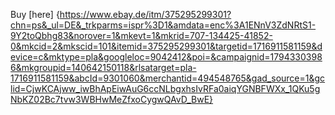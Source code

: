 Buy [here] {https://www.ebay.de/itm/375295299301?chn=ps&_ul=DE&_trkparms=ispr%3D1&amdata=enc%3A1ENnV3ZdNRtS1-9Y2toQbhg83&norover=1&mkevt=1&mkrid=707-134425-41852-0&mkcid=2&mkscid=101&itemid=375295299301&targetid=1716911581159&device=c&mktype=pla&googleloc=9042412&poi=&campaignid=17943303986&mkgroupid=140642150118&rlsatarget=pla-1716911581159&abcId=9301060&merchantid=494548765&gad_source=1&gclid=CjwKCAjww_iwBhApEiwAuG6ccNLbgxhsIvRFa0aiqYGNBFWXx_1QKu5gNbKZ02Bc7tvw3WBHwMeZfxoCygwQAvD_BwE}
